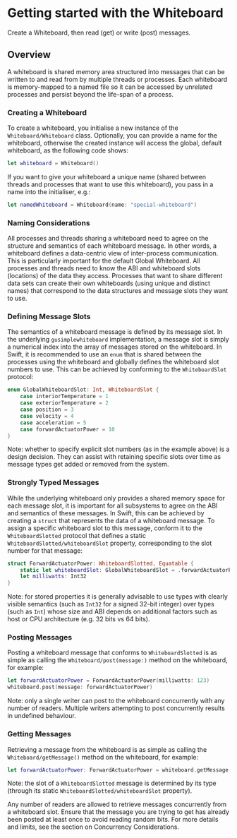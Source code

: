 # Getting started with the Whiteboard

Create a Whiteboard, then read (get) or write (post) messages.

## Overview

A whiteboard is shared memory area structured into messages that can be written to and read from by multiple threads or processes.  Each whiteboard is memory-mapped to a named file so it can be accessed by unrelated processes and persist beyond the life-span of a process.

### Creating a Whiteboard

To create a whiteboard, you initialise a new instance of the ``Whiteboard/Whiteboard`` class.  Optionally, you can provide a name for the whiteboard, otherwise the created instance will access the global, default whiteboard, as the following code shows:

```swift
let whiteboard = Whiteboard()
```

If you want to give your whiteboard a unique name (shared between threads and processes that want to use this whiteboard), you pass in a name into the initialiser, e.g.:

```swift
let namedWhiteboard = Whiteboard(name: "special-whiteboard")
```

### Naming Considerations

All processes and threads sharing a whiteboard need to agree on the structure and semantics of each whiteboard message.  In other words, a whiteboard defines a data-centric view of inter-process communication.  This is particularly important for the default Global Whiteboard.  All processes and threads need to know the ABI and whiteboard slots (locations) of the data they access.  Processes that want to share different data sets can create their own whiteboards (using unique and distinct names) that correspond to the data structures and message slots they want to use.

### Defining Message Slots

The semantics of a whiteboard message is defined by its message slot.  In the underlying `gusimplewhiteboard` implementation, a message slot is simply a numerical index into the array of messages stored on the whiteboard.  In Swift, it is recommended to use an `enum` that is shared between the processes using the whiteboard and globally defines the whiteboard slot numbers to use.  This can be achieved by conforming to the ``WhiteboardSlot`` protocol:

```swift
enum GlobalWhiteboardSlot: Int, WhiteboardSlot {
    case interiorTemperature = 1
    case exteriorTemperature = 2
    case position = 3
    case velocity = 4
    case acceleration = 5
    case forwardActuatorPower = 10
}
```
Note: whether to specify explicit slot numbers (as in the example above) is a design decision.  They can assist with retaining specific slots over time as message types get added or removed from the system.

### Strongly Typed Messages

While the underlying whiteboard only provides a shared memory space for each message slot, it is important for all subsystems to agree on the ABI and semantics of these messages.  In Swift, this can be achieved by creating a `struct` that represents the data of a whiteboard message.  To assign a specific whiteboard slot to this message, conform it to the ``WhiteboardSlotted`` protocol that defines a static ``WhiteboardSlotted/whiteboardSlot`` property, corresponding to the slot number for that message:

```swift
struct ForwardActuatorPower: WhiteboardSlotted, Equatable {
    static let whiteboardSlot: GlobalWhiteboardSlot = .forwardActuatorPower
    let milliwatts: Int32
}
```
Note: for stored properties it is generally advisable to use types with clearly visible semantics (such as ``Int32`` for a signed 32-bit integer) over types (such as `Int`) whose size and ABI depends on additional factors such as host or CPU architecture (e.g. 32 bits vs 64 bits).

### Posting Messages

Posting a whiteboard message that conforms to ``WhiteboardSlotted`` is as simple as calling the ``Whiteboard/post(message:)`` method on the whiteboard, for example:

```swift
let forwardActuatorPower = ForwardActuatorPower(milliwatts: 123)
whiteboard.post(message: forwardActuatorPower)
```
Note: only a single writer can post to the whiteboard concurrently with any number of readers.  Multiple writers attempting to post concurrently results in undefined behaviour.

### Getting Messages

Retrieving a message from the whiteboard is as simple as calling the ``Whiteboard/getMessage()`` method on the whiteboard, for example:

```swift
let forwardActuatorPower: ForwardActuatorPower = whiteboard.getMessage()
```
Note: the slot of a ``WhiteboardSlotted`` message is determined by its type (through its static ``WhiteboardSlotted/whiteboardSlot`` property).

Any number of readers are allowed to retrieve messages concurrently from a whiteboard slot.  Ensure that the message you are trying to get has already been posted at least once to avoid reading random bits.  For more details and limits, see the section on Concurrency Considerations.